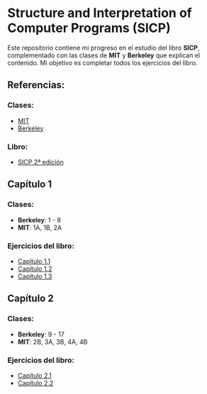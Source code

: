# Structure and Interpretation of Computer Programs (SICP)

Este repositorio contiene mi progreso en el estudio del libro **SICP**, complementado con las clases de **MIT** y **Berkeley** que explican el contenido. Mi objetivo es completar todos los ejercicios del libro.

## Referencias:
### Clases:
- [MIT](https://ocw.mit.edu/courses/6-001-structure-and-interpretation-of-computer-programs-spring-2005/video_galleries/video-lectures/)
- [Berkeley](https://archive.org/details/ucberkeley-webcast-PL3E89002AA9B9879E?sort=title)

### Libro:
- [SICP 2ª edición](https://mitp-content-server.mit.edu/books/content/sectbyfn/books_pres_0/6515/sicp.zip/full-text/book/book.html)

## Capítulo 1
### Clases: 
- **Berkeley**: 1 - 8
- **MIT**: 1A, 1B, 2A
    
### Ejercicios del libro:
- [Capítulo 1.1](/SICP/capitulo-1/cap-1.1/)
- [Capítulo 1.2](/SICP/capitulo-1/cap-1.2/)
- [Capítulo 1.3](/SICP/capitulo-1/cap-1.3/)

## Capítulo 2
### Clases: 
- **Berkeley**: 9 - 17
- **MIT**: 2B, 3A, 3B, 4A, 4B

### Ejercicios del libro:
- [Capítulo 2.1](/SICP/capitulo-2/cap-2.1/)
- [Capítulo 2.2](/SICP/capitulo-2/cap-2.2/)

